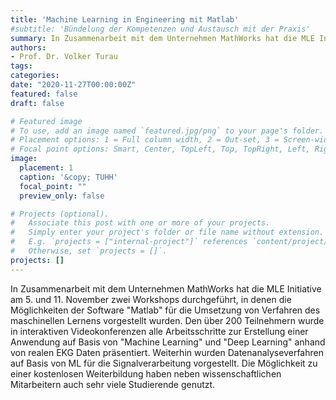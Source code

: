 ```yaml
---
title: 'Machine Learning in Engineering mit Matlab'
#subtitle: 'Bündelung der Kompetenzen und Austausch mit der Praxis'
summary: In Zusammenarbeit mit dem Unternehmen MathWorks hat die MLE Initiative am 5. und 11. November zwei Workshops durchgeführt, in denen die Möglichkeiten der Software "Matlab" für die Umsetzung von Verfahren des maschinellen Lernens vorgestellt wurden.
authors:
- Prof. Dr. Volker Turau
tags:
categories:
date: "2020-11-27T00:00:00Z"
featured: false
draft: false

# Featured image
# To use, add an image named `featured.jpg/png` to your page's folder.
# Placement options: 1 = Full column width, 2 = Out-set, 3 = Screen-width
# Focal point options: Smart, Center, TopLeft, Top, TopRight, Left, Right, BottomLeft, Bottom, BottomRight
image:
  placement: 1
  caption: '&copy; TUHH'
  focal_point: ""
  preview_only: false

# Projects (optional).
#   Associate this post with one or more of your projects.
#   Simply enter your project's folder or file name without extension.
#   E.g. `projects = ["internal-project"]` references `content/project/deep-learning/index.md`.
#   Otherwise, set `projects = []`.
projects: []
---
```


In Zusammenarbeit mit dem Unternehmen MathWorks hat die MLE Initiative am 5. und 11. November zwei Workshops durchgeführt, in denen die Möglichkeiten der Software "Matlab" für die Umsetzung von Verfahren des maschinellen Lernens vorgestellt wurden. Den über 200 Teilnehmern wurde in interaktiven Videokonferenzen alle Arbeitsschritte zur Erstellung einer Anwendung auf Basis von "Machine Learning" und "Deep Learning" anhand von realen EKG Daten präsentiert. Weiterhin wurden Datenanalyseverfahren auf Basis von ML für die Signalverarbeitung vorgestellt. Die Möglichkeit zu einer kostenlosen Weiterbildung haben neben wissenschaftlichen Mitarbeitern auch sehr viele Studierende genutzt.
